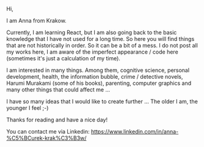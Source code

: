 Hi,

I am Anna from Krakow.

Currently, I am learning React, but I am also going back to the basic knowledge that I have not used for a long time. So here you will find things that are not historically in order. So it can be a bit of a mess. I do not post all my works here, I am aware of the imperfect appearance / code here (sometimes it's just a calculation of my time).

I am interested in many things. Among them, cognitive science, personal development, health, the information bubble, crime / detective novels, Harumi Murakami (some of his books), parenting, computer graphics and many other things that could affect me ...

I have so many ideas that I would like to create further ... The older I am, the younger I feel ;-)


Thanks for reading and have a nice day!

You can contact me via Linkedin: https://www.linkedin.com/in/anna-%C5%BCurek-krak%C3%B3w/
